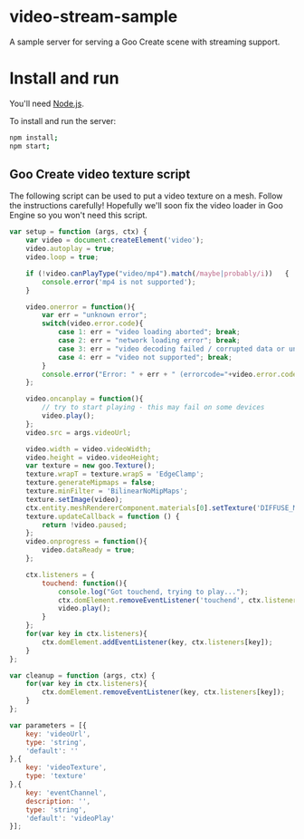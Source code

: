 # video-stream-sample

A sample server for serving a Goo Create scene with streaming support.

# Install and run

You'll need [Node.js](http://nodejs.org).

To install and run the server:

```sh
npm install;
npm start;
```

## Goo Create video texture script

The following script can be used to put a video texture on a mesh. Follow the instructions carefully! Hopefully we'll soon fix the video loader in Goo Engine so you won't need this script.

```js
var setup = function (args, ctx) {
	var video = document.createElement('video');
	video.autoplay = true;
	video.loop = true;

	if (!video.canPlayType("video/mp4").match(/maybe|probably/i))	{
		console.error('mp4 is not supported');
	}

	video.onerror = function(){
		var err = "unknown error";
		switch(video.error.code){
			case 1: err = "video loading aborted"; break;
			case 2: err = "network loading error"; break;
			case 3: err = "video decoding failed / corrupted data or unsupported codec"; break;
			case 4: err = "video not supported"; break;
		}
		console.error("Error: " + err + " (errorcode="+video.error.code+")");
	};

	video.oncanplay = function(){
		// try to start playing - this may fail on some devices
		video.play();
	};
	video.src = args.videoUrl;

	video.width = video.videoWidth;
	video.height = video.videoHeight;
	var texture = new goo.Texture();
	texture.wrapT = texture.wrapS = 'EdgeClamp';
	texture.generateMipmaps = false;
	texture.minFilter = 'BilinearNoMipMaps';
	texture.setImage(video);
	ctx.entity.meshRendererComponent.materials[0].setTexture('DIFFUSE_MAP', texture);
	texture.updateCallback = function () {
		return !video.paused;
	};
	video.onprogress = function(){
		video.dataReady = true;
	};

	ctx.listeners = {
		touchend: function(){
			console.log("Got touchend, trying to play...");
			ctx.domElement.removeEventListener('touchend', ctx.listeners.touchend);
			video.play();
		}
	};
	for(var key in ctx.listeners){
		ctx.domElement.addEventListener(key, ctx.listeners[key]);
	}
};

var cleanup = function (args, ctx) {
	for(var key in ctx.listeners){
		ctx.domElement.removeEventListener(key, ctx.listeners[key]);
	}
};

var parameters = [{
	key: 'videoUrl',
	type: 'string',
	'default': ''
},{
	key: 'videoTexture',
	type: 'texture'
},{
	key: 'eventChannel',
	description: '',
	type: 'string',
	'default': 'videoPlay'
}];
```